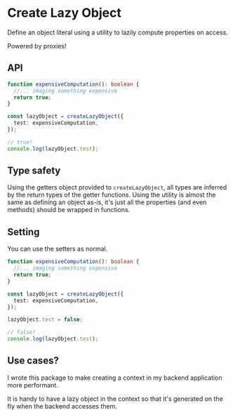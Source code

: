# Create Lazy Object

Define an object literal using a utility to lazily compute properties on access.

Powered by proxies!

## API

```ts
function expensiveComputation(): boolean {
  //... imaging something expensive
  return true;
}

const lazyObject = createLazyObject({
  test: expensiveComputation,
});

// true!
console.log(lazyObject.test);
```

## Type safety

Using the getters object provided to `createLazyObject`, all types are inferred by the return types of the getter functions. Using the utility is almost the same as defining an object as-is, it's just all the properties (and even methods) should be wrapped in functions.

## Setting

You can use the setters as normal.

```ts
function expensiveComputation(): boolean {
  //... imaging something expensive
  return true;
}

const lazyObject = createLazyObject({
  test: expensiveComputation,
});

lazyObject.test = false;

// false!
console.log(lazyObject.test);
```

## Use cases?

I wrote this package to make creating a context in my backend application more performant.

It is handy to have a lazy object in the context so that it's generated on the fly when the backend accesses them.
